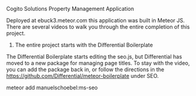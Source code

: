 Cogito Solutions Property Management Application

Deployed at ebuck3.meteor.com this application was built in Meteor JS.
There are several videos to walk you through the entire completion of this project.

1. The entire project starts with the Differential Boilerplate



The Differential Boilerplate starts editing the seo.js, but Differential has moved to a new package for managing page titles.  To stay with the video, you can add the package back in, or follow the directions in the 
https://github.com/Differential/meteor-boilerplate  under SEO.

meteor add manuelschoebel:ms-seo
